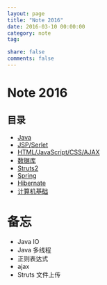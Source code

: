 ```yaml
---
layout: page
title: "Note 2016"
date: 2016-03-10 00:00:00
category: note
tag:

share: false
comments: false
---
```


# Note 2016

## 目录

+ [Java](/note2016/Java)
+ [JSP/Serlet](/note2016/JSP_Servlet)
+ [HTML/JavaScript/CSS/AJAX](/note2016/HTML_JavaScript_CSS_AJAX)
+ [数据库](/note2016/database)
+ [Struts2](/note2016/Struts2)
+ [Spring](/note2016/Spring)
+ [Hibernate](/note2016/Hibernate)
+ [计算机基础](/note2016/basic)

# 备忘

+ Java IO
+ Java 多线程
+ 正则表达式
+ ajax
+ Struts 文件上传

